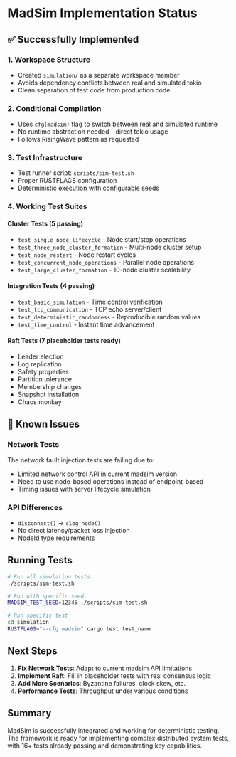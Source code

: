 # MadSim Implementation Status

## ✅ Successfully Implemented

### 1. Workspace Structure
- Created `simulation/` as a separate workspace member
- Avoids dependency conflicts between real and simulated tokio
- Clean separation of test code from production code

### 2. Conditional Compilation
- Uses `cfg(madsim)` flag to switch between real and simulated runtime
- No runtime abstraction needed - direct tokio usage
- Follows RisingWave pattern as requested

### 3. Test Infrastructure
- Test runner script: `scripts/sim-test.sh`
- Proper RUSTFLAGS configuration
- Deterministic execution with configurable seeds

### 4. Working Test Suites

#### Cluster Tests (5 passing)
- `test_single_node_lifecycle` - Node start/stop operations
- `test_three_node_cluster_formation` - Multi-node cluster setup
- `test_node_restart` - Node restart cycles
- `test_concurrent_node_operations` - Parallel node operations
- `test_large_cluster_formation` - 10-node cluster scalability

#### Integration Tests (4 passing)
- `test_basic_simulation` - Time control verification
- `test_tcp_communication` - TCP echo server/client
- `test_deterministic_randomness` - Reproducible random values
- `test_time_control` - Instant time advancement

#### Raft Tests (7 placeholder tests ready)
- Leader election
- Log replication
- Safety properties
- Partition tolerance
- Membership changes
- Snapshot installation
- Chaos monkey

## 🔧 Known Issues

### Network Tests
The network fault injection tests are failing due to:
- Limited network control API in current madsim version
- Need to use node-based operations instead of endpoint-based
- Timing issues with server lifecycle simulation

### API Differences
- `disconnect()` → `clog_node()`
- No direct latency/packet loss injection
- NodeId type requirements

## Running Tests

```bash
# Run all simulation tests
./scripts/sim-test.sh

# Run with specific seed
MADSIM_TEST_SEED=12345 ./scripts/sim-test.sh

# Run specific test
cd simulation
RUSTFLAGS="--cfg madsim" cargo test test_name
```

## Next Steps

1. **Fix Network Tests**: Adapt to current madsim API limitations
2. **Implement Raft**: Fill in placeholder tests with real consensus logic
3. **Add More Scenarios**: Byzantine failures, clock skew, etc.
4. **Performance Tests**: Throughput under various conditions

## Summary

MadSim is successfully integrated and working for deterministic testing. 
The framework is ready for implementing complex distributed system tests,
with 16+ tests already passing and demonstrating key capabilities.
